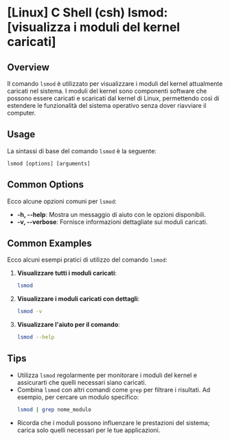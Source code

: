 # [Linux] C Shell (csh) lsmod: [visualizza i moduli del kernel caricati]

## Overview
Il comando `lsmod` è utilizzato per visualizzare i moduli del kernel attualmente caricati nel sistema. I moduli del kernel sono componenti software che possono essere caricati e scaricati dal kernel di Linux, permettendo così di estendere le funzionalità del sistema operativo senza dover riavviare il computer.

## Usage
La sintassi di base del comando `lsmod` è la seguente:

```
lsmod [options] [arguments]
```

## Common Options
Ecco alcune opzioni comuni per `lsmod`:

- **-h, --help**: Mostra un messaggio di aiuto con le opzioni disponibili.
- **-v, --verbose**: Fornisce informazioni dettagliate sui moduli caricati.

## Common Examples
Ecco alcuni esempi pratici di utilizzo del comando `lsmod`:

1. **Visualizzare tutti i moduli caricati**:
   ```bash
   lsmod
   ```

2. **Visualizzare i moduli caricati con dettagli**:
   ```bash
   lsmod -v
   ```

3. **Visualizzare l'aiuto per il comando**:
   ```bash
   lsmod --help
   ```

## Tips
- Utilizza `lsmod` regolarmente per monitorare i moduli del kernel e assicurarti che quelli necessari siano caricati.
- Combina `lsmod` con altri comandi come `grep` per filtrare i risultati. Ad esempio, per cercare un modulo specifico:
  ```bash
  lsmod | grep nome_modulo
  ```
- Ricorda che i moduli possono influenzare le prestazioni del sistema; carica solo quelli necessari per le tue applicazioni.